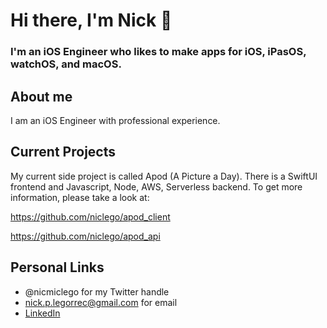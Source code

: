 # Hi there, I'm Nick 👋

### I'm an iOS Engineer who likes to make apps for iOS, iPasOS, watchOS, and macOS.

## About me
I am an iOS Engineer with professional experience.

## Current Projects
My current side project is called Apod (A Picture a Day). There is a SwiftUI frontend and Javascript, Node, AWS, Serverless backend. To get more information, please take a look at:

<a href="https://github.com/niclego/apod_client" target="_blank">https://github.com/niclego/apod_client</a>

<a href="https://github.com/niclego/apod_api" target="_blank">https://github.com/niclego/apod_api</a>

## Personal Links
- @nicmiclego for my Twitter handle
- nick.p.legorrec@gmail.com for email
- <a href="https://www.linkedin.com/in/nicolas-le-gorrec-4552a2111/" target="_blank">LinkedIn</a>

<!--
**niclego/niclego** is a ✨ _special_ ✨ repository because its `README.md` (this file) appears on your GitHub profile.

Here are some ideas to get you started:

- 🔭 I’m currently working on ...
- 🌱 I’m currently learning ...
- 👯 I’m looking to collaborate on ...
- 🤔 I’m looking for help with ...
- 💬 Ask me about ...
- 📫 How to reach me: ...
- 😄 Pronouns: ...
- ⚡ Fun fact: ...
-->
